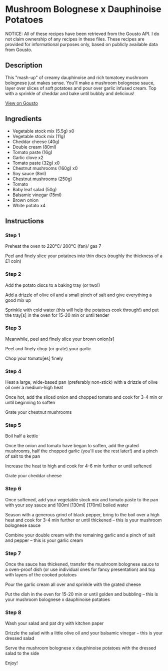 # Mushroom Bolognese x Dauphinoise Potatoes

NOTICE: All of these recipes have been retrieved from the Gousto API. I do not claim ownership of any recipes in these files. These recipes are provided for informational purposes only, based on publicly available data from Gousto.

## Description

This "mash-up" of creamy dauphinoise and rich tomatoey mushroom bolognese just makes sense. You'll make a mushroom bolognese sauce, layer over slices of soft potatoes and pour over garlic infused cream. Top with a sprinkle of cheddar and bake until bubbly and delicious!

[View on Gousto](https://www.gousto.co.uk/recipes/cookbook/mushroom-bolognese-x-dauphinoise-potatoes)

## Ingredients

- Vegetable stock mix (5.5g) x0
- Vegetable stock mix (11g)
- Cheddar cheese (40g)
- Double cream (80ml)
- Tomato paste (16g)
- Garlic clove x2
- Tomato paste (32g) x0
- Chestnut mushrooms (160g) x0
- Soy sauce (8ml)
- Chestnut mushrooms (250g)
- Tomato
- Baby leaf salad (50g)
- Balsamic vinegar (15ml)
- Brown onion
- White potato x4

## Instructions


### Step 1

Preheat the oven to 220°C/ 200°C (fan)/ gas 7

Peel and finely slice your potatoes into thin discs (roughly the thickness of a £1 coin)


### Step 2

Add the potato discs to a baking tray (or two!)

Add a drizzle of olive oil and a small pinch of salt and give everything a good mix up

Sprinkle with cold water (this will help the potatoes cook through!) and put the tray[s] in the oven for 15-20 min or until tender


### Step 3

Meanwhile, peel and finely slice your brown onion[s]

Peel and finely chop (or grate) your garlic

Chop your tomato[es] finely


### Step 4

Heat a large, wide-based pan (preferably non-stick) with a drizzle of olive oil over a medium-high heat

Once hot, add the sliced onion and chopped tomato and cook for 3-4 min or until beginning to soften

Grate your chestnut mushrooms


### Step 5

Boil half a kettle

Once the onion and tomato have began to soften, add the grated mushrooms, half the chopped garlic (you'll use the rest later!) and a pinch of salt to the pan

Increase the heat to high and cook for 4-6 min further or until softened

Grate your cheddar cheese


### Step 6

Once softened, add your vegetable stock mix and tomato paste to the pan with your soy sauce and 100ml <span class="text-purple">[130ml] </span><span class="text-danger">[170ml]</span> boiled water

Season with a generous grind of black pepper, bring to the boil over a high heat and cook for 3-4 min further or until thickened – this is your mushroom bolognese sauce

Combine your double cream with the remaining garlic and a pinch of salt and pepper – this is your garlic cream


### Step 7

Once the sauce has thickened, transfer the mushroom bolognese sauce to a oven-proof dish (or use individual ones for fancy presentation) and top with layers of the cooked potatoes

Pour the garlic cream all over and sprinkle with the grated cheese

Put the dish in the oven for 15-20 min or until golden and bubbling – this is your mushroom bolognese x dauphinoise potatoes

### Step 8

Wash your salad and pat dry with kitchen paper

Drizzle the salad with a little olive oil and your balsamic vinegar – this is your dressed salad

Serve the mushroom bolognese x dauphinoise potatoes with the dressed salad to the side

Enjoy!

